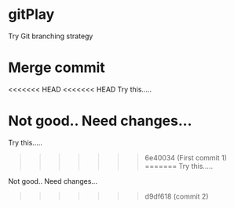 # gitPlay
Try Git branching strategy

# Merge commit
<<<<<<< HEAD
<<<<<<< HEAD
Try this.....

Not good..
Need changes...
=======
Try this.....
>>>>>>> 6e40034 (First commit 1)
=======
Try this.....

Not good..
Need changes...
>>>>>>> d9df618 (commit 2)
